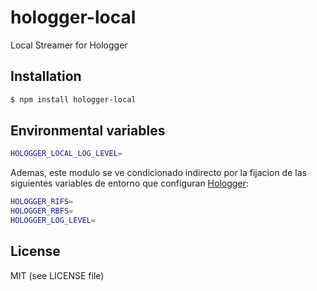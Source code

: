 # hologger-local

Local Streamer for Hologger




## Installation

```bash
$ npm install hologger-local
```




## Environmental variables

```bash
HOLOGGER_LOCAL_LOG_LEVEL=
```

Ademas, este modulo se ve condicionado indirecto por la fijacion de las siguientes 
variables de entorno que configuran [Hologger]():  

```bash
HOLOGGER_RIFS=
HOLOGGER_RBFS=
HOLOGGER_LOG_LEVEL=
```




## License

MIT (see LICENSE file)